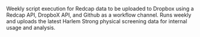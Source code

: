 Weekly script execution for Redcap data to be uploaded to Dropbox using a Redcap API, DropboX API, and Github as a workflow channel. Runs weekly and uploads the latest Harlem Strong physical screening data for internal usage and analysis. 
